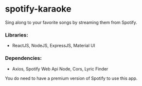 # spotify-karaoke
Sing along to your favorite songs by streaming them from Spotify.

### Libraries:
- ReactJS, NodeJS, ExpressJS, Material UI

### Dependencies:
- Axios, Spotify Web Api Node, Cors, Lyric Finder

You do need to have a premium version of Spotify to use this app.
